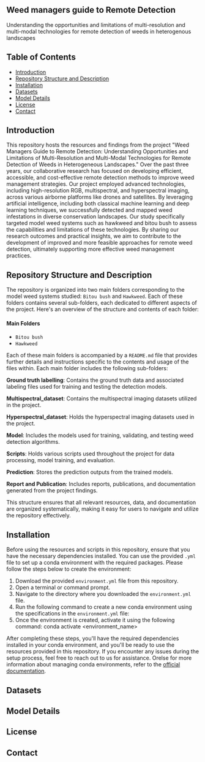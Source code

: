 ## Weed managers guide to Remote Detection
Understanding the opportunities and limitations of multi-resolution and multi-modal technologies for remote detection of weeds in heterogenous landscapes

## Table of Contents
- [Introduction](#introduction)
- [Repository Structure and Description](#repository-structure-and-description)
- [Installation](#installation)
- [Datasets](#datasets)
- [Model Details](#model-details)
- [License](#license)
- [Contact](#contact)

## Introduction
This repository hosts the resources and findings from the project "Weed Managers Guide to Remote Detection: Understanding Opportunities and Limitations of Multi-Resolution and Multi-Modal Technologies for Remote Detection of Weeds in Heterogeneous Landscapes." Over the past three years, our collaborative research has focused on developing efficient, accessible, and cost-effective remote detection methods to improve weed management strategies. Our project employed advanced technologies, including high-resolution RGB, multispectral, and hyperspectral imaging, across various airborne platforms like drones and satellites. By leveraging artificial intelligence, including both classical machine learning and deep learning techniques, we successfully detected and mapped weed infestations in diverse conservation landscapes. Our study specifically targeted model weed systems such as hawkweed and bitou bush to assess the capabilities and limitations of these technologies. By sharing our research outcomes and practical insights, we aim to contribute to the development of improved and more feasible approaches for remote weed detection, ultimately supporting more effective weed management practices.

## Repository Structure and Description
The repository is organized into two main folders corresponding to the model weed systems studied: `Bitou bush` and `Hawkweed`. Each of these folders contains several sub-folders, each dedicated to different aspects of the project. Here's an overview of the structure and contents of each folder: 

#### Main Folders
- `Bitou bush`
- `Hawkweed`

Each of these main folders is accompanied by a `README.md` file that provides further details and instructions specific to the contents and usage of the files within. Each main folder includes the following sub-folders:

**Ground truth labelling**: Contains the ground truth data and associated labeling files used for training and testing the detection models.

**Multispectral_dataset**: Contains the multispectral imaging datasets utilized in the project.

**Hyperspectral_dataset**: Holds the hyperspectral imaging datasets used in the project.

**Model**: Includes the models used for training, validating, and testing weed detection algorithms.

**Scripts**: Holds various scripts used throughout the project for data processing, model training, and evaluation.

**Prediction**: Stores the prediction outputs from the trained models.

**Report and Publication**: Includes reports, publications, and documentation generated from the project findings.

This structure ensures that all relevant resources, data, and documentation are organized systematically, making it easy for users to navigate and utilize the repository effectively.

## Installation
Before using the resources and scripts in this repository, ensure that you have the necessary dependencies installed. You can use the provided `.yml` file to set up a conda environment with the required packages. Please follow the steps below to create the environment:
1. Download the provided `environment.yml` file from this repository.
2. Open a terminal or command prompt.
3. Navigate to the directory where you downloaded the `environment.yml` file.
4. Run the following command to create a new conda environment using the specifications in the `environment.yml` file:
5. Once the environment is created, activate it using the following command: conda activate <environment_name>

After completing these steps, you'll have the required dependencies installed in your conda environment, and you'll be ready to use the resources provided in this repository. If you encounter any issues during the setup process, feel free to reach out to us for assistance. Orelse for more information about managing conda environments, refer to the [official documentation](https://docs.conda.io/projects/conda/en/latest/user-guide/tasks/manage-environments.html).

## Datasets

## Model Details

## License

## Contact







